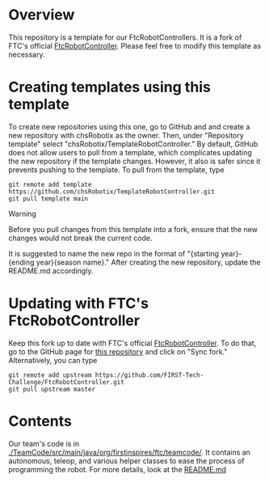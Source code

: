 # Overview

This repository is a template for our FtcRobotControllers.
It is a fork of FTC's official [FtcRobotController](https://github.com/FIRST-Tech-Challenge/FtcRobotController.git).
Please feel free to modify this template as necessary.

# Creating templates using this template

To create new repositories using this one, go to GitHub and and create a new repository with chsRobotix as the owner. Then,
under "Repository template" select "chsRobotix/TemplateRobotController." By default, GitHub does not allow users to pull from a template,
which complicates updating the new repository if the template changes. However, it also is safer since it prevents pushing to the template.
To pull from the template, type

```
git remote add template https://github.com/chsRobotix/TemplateRobotController.git
git pull template main
```

> [!Warning]
> Before you pull changes from this template into a fork, ensure that the new changes would not break the current code.

It is suggested to name the new repo in the format of "{starting year}-{ending year}{season name}." After creating the new repository,
update the README.md accordingly.

# Updating with FTC's FtcRobotController

Keep this fork up to date with FTC's official [FtcRobotController](https://github.com/FIRST-Tech-Challenge/FtcRobotController.git).
To do that, go to the GitHub page for [this repository](https://github.com/chsRobotix/TemplateRobotController.git) and click on "Sync fork."
Alternatively, you can type

```
git remote add upstream https://github.com/FIRST-Tech-Challenge/FtcRobotController.git
git pull upstream master
```

# Contents

Our team's code is in [./TeamCode/src/main/java/org/firstinspires/ftc/teamcode/](./TeamCode/src/main/java/org/firstinspires/ftc/teamcode/).
It contains an autonomous, teleop, and various helper classes to ease the process of programming the robot.
For more details, look at the [README.md](./TeamCode/src/main/java/org/firstinspires/ftc/teamcode/README.md)
